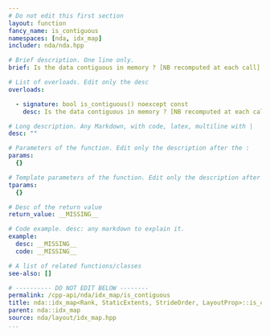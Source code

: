 ```yaml
---
# Do not edit this first section
layout: function
fancy_name: is_contiguous
namespaces: [nda, idx_map]
includer: nda/nda.hpp

# Brief description. One line only.
brief: Is the data contiguous in memory ? [NB recomputed at each call]

# List of overloads. Edit only the desc
overloads:

  - signature: bool is_contiguous() noexcept const
    desc: Is the data contiguous in memory ? [NB recomputed at each call]

# Long description. Any Markdown, with code, latex, multiline with |
desc: ""

# Parameters of the function. Edit only the description after the :
params:
  {}

# Template parameters of the function. Edit only the description after the :
tparams:
  {}

# Desc of the return value
return_value: __MISSING__

# Code example. desc: any markdown to explain it.
example:
  desc: __MISSING__
  code: __MISSING__

# A list of related functions/classes
see-also: []

# ---------- DO NOT EDIT BELOW --------
permalink: /cpp-api/nda/idx_map/is_contiguous
title: nda::idx_map<Rank, StaticExtents, StrideOrder, LayoutProp>::is_contiguous
parent: nda::idx_map
source: nda/layout/idx_map.hpp
...
```


